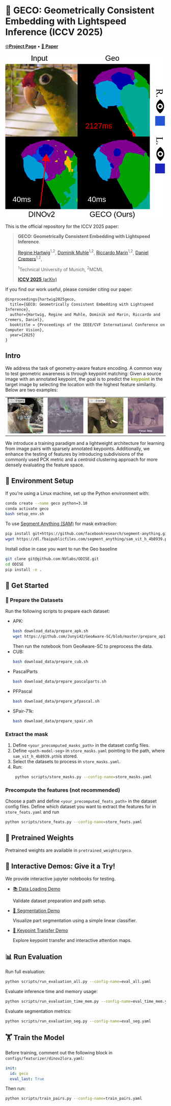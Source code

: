 # 🦎 GECO: Geometrically Consistent Embedding with Lightspeed Inference (ICCV 2025)


[ 🌐**Project Page**](https://reginehartwig.github.io/publications/geco/) • [📄  **Paper**](https://arxiv.org/pdf/2508.00746) 

<div style="display: flex; align-items: center; gap: 10px;">
    <img src="assets/birds_teaser.png" alt=" " width="600">
    

</div>

This is the official repository for the ICCV 2025 paper:

 > **GECO: Geometrically Consistent Embedding with Lightspeed Inference**.
>
>[Regine Hartwig](https://reginehartwig.github.io/)<sup>1,2</sup>, 
>[Dominik Muhle](https://dominikmuhle.github.io/)<sup>1,2</sup>,
>[Riccardo Marin](https://ricma.netlify.app/)<sup>1,2</sup>,
>[Daniel Cremers](https://cvg.cit.tum.de/members/cremers)<sup>1,2</sup>,
> 
> <sup>1</sup>Technical University of Munich, <sup>2</sup>MCML
>
> [**ICCV 2025** (arXiv)](https://arxiv.org/pdf/2508.00746)


If you find our work useful, please consider citing our paper:
```
@inproceedings{hartwig2025geco,
  title={GECO: Geometrically Consistent Embedding with Lightspeed Inference},
  author={Hartwig, Regine and Muhle, Dominik and Marin, Riccardo and Cremers, Daniel},
  booktitle = {Proceedings of the IEEE/CVF International Conference on Computer Vision},
  year={2025}
}
```

## Intro

We address the task of geometry-aware feature encoding. A common way to test geometric awareness is through keypoint matching: Given a source image with an annotated keypoint, the goal is to predict the <b style="color: rgb(152, 163, 39);">keypoint</b> in the target image by selecting the location with the highest feature similarity. Below are two examples:
<table>
    <tr>
        <td><img src="./assets/src_10_2_crop.png" width="200"/></td>
        <td><img src="./assets/trg_10_2_crop_blend.gif" width="200"/></td>
        <td><img src="./assets/src_01_5_crop.png" width="200"/></td>
        <td><img src="./assets/trg_01_5_crop_blend.gif" width="200"/></td>
    </tr>
</table>

We introduce a training paradigm and a lightweight architecture for learning from image pairs with sparsely annotated keypoints. Additionally, we enhance the testing of features by introducing subdivisions of the commonly used PCK metric and a centroid clustering approach for more densely evaluating the feature space.
## 🔧 Environment Setup
If you're using a Linux machine, set up the Python environment with:
```bash
conda create --name geco python=3.10
conda activate geco
bash setup_env.sh
```
To use [Segment Anything (SAM)](https://github.com/facebookresearch/segment-anything) for mask extraction:

```bash
pip install git+https://github.com/facebookresearch/segment-anything.git
wget https://dl.fbaipublicfiles.com/segment_anything/sam_vit_h_4b8939.pth

```

Install odise in case you want to run the Geo baseline

```bash
git clone git@github.com:NVlabs/ODISE.git
cd ODISE
pip install -e .
```

## 🚀 Get Started

### 📁  Prepare the Datasets

Run the following scripts to prepare each dataset:
* APK:
    ```bash
    bash download_data/prepare_apk.sh
    wget https://github.com/Junyi42/GeoAware-SC/blob/master/prepare_ap10k.ipynb
    ```
    Then run the notebook from GeoAware-SC to preprocess the data.
* CUB:
    ```bash
    bash download_data/prepare_cub.sh
    ```
* PascalParts
    ```bash
    bash download_data/prepare_pascalparts.sh
    ```
* PFPascal
    ```bash
    bash download_data/prepare_pfpascal.sh
    ```
* SPair-71k:
    ```bash
    bash download_data/prepare_spair.sh
    ```

### Extract the mask
1. Define `<your_precomputed_masks_path>` in the dataset config files.
2. Define `<path-model-seg>` in `store_masks.yaml` pointing to the path, where `sam_vit_h_4b8939.pth`is stored.
3. Select the datasets to process in `store_masks.yaml`.
4. Run:
   ```bash
    python scripts/store_masks.py --config-name=store_masks.yaml 
    ```

### Precompute the features (not recommended)
Choose a path and define `<your_precomputed_feats_path>` in the dataset config files.
Define which dataset you want to extract the features for in `store_feats.yaml` and run
```bash
python scripts/store_feats.py --config-name=store_feats.yaml 
```


## 🎯 Pretrained Weights
Pretrained weights are available in ```pretrained_weights/geco```.

## 🧪 Interactive Demos: Give it a Try!

We provide interactive jupyter notebooks for testing.

* [📚 Data Loading Demo](demo_data_loading.ipynb)

    Validate dataset preparation and path setup.

* [🎨 Segmentation Demo](demo_segmenation_nearest_centroid.ipynb)

    Visualize part segmentation using a simple linear classifier.

* [📍 Keypoint Transfer Demo](demo_keypoint_transfer.ipynb)

    Explore keypoint transfer and interactive attention maps.


## 📊 Run Evaluation

Run full evaluation:
```bash
python scripts/run_evaluation_all.py --config-name=eval_all.yaml 
```
Evaluate inference time and memory usage:
```bash
python scripts/run_evaluation_time_mem.py --config-name=eval_time_mem.yaml 
```
Evaluate segmentation metrics:
```bash
python scripts/run_evaluation_seg.py --config-name=eval_seg.yaml 
```


## 🏋️ Train the Model
Before training, comment out the following block in `configs/featurizer/dinov2lora.yaml`:

```yaml
init:
  id: geco
  eval_last: True
```
Then run:
```bash
python scripts/train_pairs.py --config-name=train_pairs.yaml 
```
